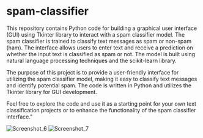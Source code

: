 # spam-classifier
This repository contains Python code for building a graphical user interface (GUI) using Tkinter library to interact with a spam classifier model. The spam classifier is trained to classify text messages as spam or non-spam (ham). The interface allows users to enter text and receive a prediction on whether the input text is classified as spam or not. The model is built using natural language processing techniques and the scikit-learn library.

The purpose of this project is to provide a user-friendly interface for utilizing the spam classifier model, making it easy to classify text messages and identify potential spam. The code is written in Python and utilizes the Tkinter library for GUI development.

Feel free to explore the code and use it as a starting point for your own text classification projects or to enhance the functionality of the spam classifier interface."

![Screenshot_6](https://github.com/masanbasa3k/spam-classifier/assets/66223190/703987c9-8ab6-4098-9ec8-23e4cbdff715)
![Screenshot_7](https://github.com/masanbasa3k/spam-classifier/assets/66223190/9e9292f5-dea0-480b-bed6-1fd8a0734e97)
